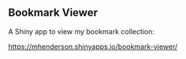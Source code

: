 ## Bookmark Viewer

A Shiny app to view my bookmark collection:

https://mhenderson.shinyapps.io/bookmark-viewer/
